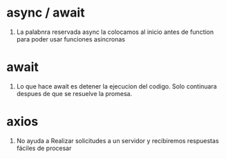 # async / await

1.  La palabnra reservada async la colocamos al inicio antes de function para poder usar funciones asincronas

# await

1. Lo que hace await es detener la ejecucion del codigo. Solo continuara despues de que se resuelve la promesa.

# axios

1. No ayuda a Realizar solicitudes a un servidor y recibiremos respuestas fáciles de procesar
